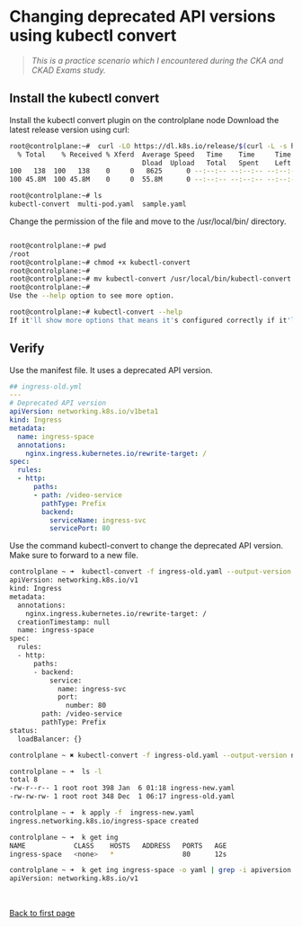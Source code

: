 

# Changing deprecated API versions using kubectl convert

> *This is a practice scenario which I encountered during the CKA and CKAD Exams study.* 

## Install the kubectl convert 

Install the kubectl convert plugin on the controlplane node Download the latest release version using curl:

```bash
root@controlplane:~#  curl -LO https://dl.k8s.io/release/$(curl -L -s https://dl.k8s.io/release/stable.txt)/bin/linux/amd64/kubectl-convert
  % Total    % Received % Xferd  Average Speed   Time    Time     Time  Current
                                 Dload  Upload   Total   Spent    Left  Speed
100   138  100   138    0     0   8625      0 --:--:-- --:--:-- --:--:--  8117
100 45.8M  100 45.8M    0     0  55.8M      0 --:--:-- --:--:-- --:--:-- 55.8M

root@controlplane:~# ls
kubectl-convert  multi-pod.yaml  sample.yaml
```

Change the permission of the file and move to the /usr/local/bin/ directory.

```bash

root@controlplane:~# pwd
/root
root@controlplane:~# chmod +x kubectl-convert 
root@controlplane:~# 
root@controlplane:~# mv kubectl-convert /usr/local/bin/kubectl-convert
root@controlplane:~# 
Use the --help option to see more option.

root@controlplane:~# kubectl-convert --help
If it'll show more options that means it's configured correctly if it'll give an error that means we haven't set up properly.
``` 

## Verify 

Use the manifest file. It uses a deprecated API version.

```yaml
## ingress-old.yml  
---
# Deprecated API version
apiVersion: networking.k8s.io/v1beta1
kind: Ingress
metadata:
  name: ingress-space
  annotations:
    nginx.ingress.kubernetes.io/rewrite-target: /
spec:
  rules:
  - http:
      paths:
      - path: /video-service
        pathType: Prefix
        backend:
          serviceName: ingress-svc
          servicePort: 80
```

Use the command kubectl-convert to change the deprecated API version. Make sure to forward to a new file. 

```bash
controlplane ~ ➜  kubectl-convert -f ingress-old.yaml --output-version networking.k8s.io/v1
apiVersion: networking.k8s.io/v1
kind: Ingress
metadata:
  annotations:
    nginx.ingress.kubernetes.io/rewrite-target: /
  creationTimestamp: null
  name: ingress-space
spec:
  rules:
  - http:
      paths:
      - backend:
          service:
            name: ingress-svc
            port:
              number: 80
        path: /video-service
        pathType: Prefix
status:
  loadBalancer: {}

controlplane ~ ✖ kubectl-convert -f ingress-old.yaml --output-version networking.k8s.io/v1 > ingress-new.yaml

controlplane ~ ➜  ls -l
total 8
-rw-r--r-- 1 root root 398 Jan  6 01:18 ingress-new.yaml
-rw-rw-rw- 1 root root 348 Dec  1 06:17 ingress-old.yaml  

controlplane ~ ➜  k apply -f  ingress-new.yaml 
ingress.networking.k8s.io/ingress-space created

controlplane ~ ➜  k get ing
NAME            CLASS    HOSTS   ADDRESS   PORTS   AGE
ingress-space   <none>   *                 80      12s

controlplane ~ ➜  k get ing ingress-space -o yaml | grep -i apiversion
apiVersion: networking.k8s.io/v1
```


<br>

[Back to first page](../../README.md#kubernetes)
